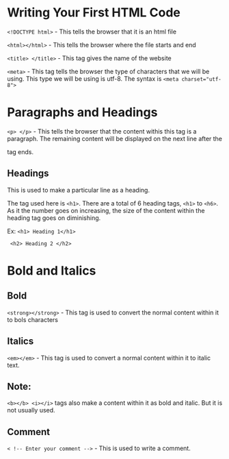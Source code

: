 # Writing Your First HTML Code

`<!DOCTYPE html>` - This tells the browser that it is an html file


`<html></html>` - This tells the browser where the file starts and end


`<title> </title>` - This tag gives the name of the website

`<meta>` - This tag tells the browser the type of characters that we will be using. This type we will be using is
utf-8. The syntax is `<meta charset="utf-8">`


# Paragraphs and Headings

`<p> </p>` - This tells the browser that the content withis this tag is a paragraph. The remaining content will be displayed on the next line after the </p> tag ends.

## Headings
This is used to make a particular line as a heading.


The tag used here is `<h1>`. There are a total of 6 heading tags, `<h1>` to `<h6>`. As it the number goes on increasing, the size of the content within the heading tag goes on diminishing.

Ex: `<h1> Heading 1</h1>`

   ` <h2> Heading 2 </h2>`

# Bold and Italics

## Bold

`<strong></strong>` - This tag is used to convert the normal content within it to bols characters

## Italics

`<em></em>` - This tag is used to convert a normal content within it to italic text.

## Note:
`<b></b> <i></i>` tags also make a content within it as bold and italic. But it is not usually
used.

## Comment 
`< !-- Enter your comment -->` - This is used to write a comment.
